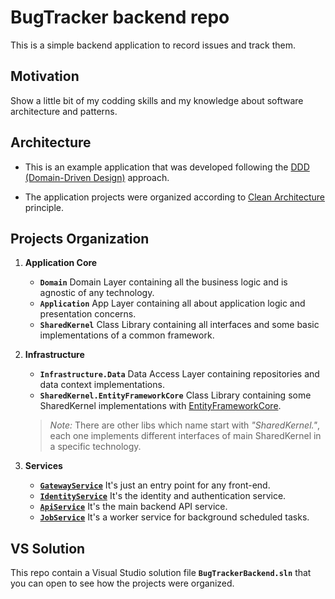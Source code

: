 # BugTracker backend repo
This is a simple backend application to record issues and track them.

## Motivation
Show a little bit of my codding skills and my knowledge about software architecture and patterns.

## Architecture
* This is an example application that was developed following the [DDD (Domain-Driven Design)](https://martinfowler.com/bliki/DomainDrivenDesign.html) approach.

* The application projects were organized according to [Clean Architecture](https://blog.cleancoder.com/uncle-bob/2012/08/13/the-clean-architecture.html) principle.

## Projects Organization

1. **Application Core**

   * **`Domain`** Domain Layer containing all the business logic and is agnostic of any technology.
   * **`Application`** App Layer containing all about application logic and presentation concerns.
   * **`SharedKernel`** Class Library containing all interfaces and some basic implementations of a common framework.

2. **Infrastructure**
   
   * **`Infrastructure.Data`** Data Access Layer containing repositories and data context implementations.
   * **`SharedKernel.EntityFrameworkCore`** Class Library containing some SharedKernel implementations with [EntityFrameworkCore](https://docs.microsoft.com/en-us/ef/core/).
   > _Note:_ There are other libs which name start with _"SharedKernel."_, each one implements different interfaces of main SharedKernel in a specific technology.

3. **Services**

   * [**`GatewayService`**](docs/GATEWAYSERVICE.md) It's just an entry point for any front-end.
   * [**`IdentityService`**](docs/IDENTITYSERVICE.md) It's the identity and authentication service.
   * [**`ApiService`**](docs/APISERVICE.md) It's the main backend API service.
   * [**`JobService`**](docs/JOBSERVICE.md) It's a worker service for background scheduled tasks.

## VS Solution
This repo contain a Visual Studio solution file **`BugTrackerBackend.sln`** that you can open to see how the projects were organized.